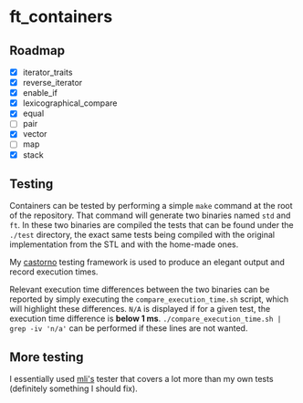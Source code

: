 # ft_containers

## Roadmap

- [x] iterator_traits
- [x] reverse_iterator
- [x] enable_if
- [x] lexicographical_compare
- [x] equal
- [ ] pair
- [x] vector
- [ ] map
- [x] stack

## Testing

Containers can be tested by performing a simple `make` command at the root of the repository.
That command will generate two binaries named `std` and `ft`. In these two binaries are compiled the tests that can be found
under the `./test` directory, the exact same tests being compiled with the original implementation from the STL and with
the home-made ones.

My [castorno](https://github.com/aurelien-brabant/castorno) testing framework is used to produce an elegant output and record execution
times.

Relevant execution time differences between the two binaries can be reported by simply executing the `compare_execution_time.sh` script, which
will highlight these differences.
`N/A` is displayed if for a given test, the execution time difference is **below 1 ms**. `./compare_execution_time.sh | grep -iv 'n/a'` can be performed if these
lines are not wanted.

## More testing

I essentially used [mli's](https://github.com/mli42/containers_test.git) tester that covers a lot more than my own tests (definitely something I should fix).
